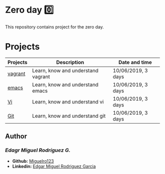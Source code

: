  # Zero day :zero:

  This repository contains project for the zero day.

  # Projects
  Projects | Description | Date and time
  ----------- | ----------- | -----------
  [vagrant](./0x00-vagrant) | Learn, know and understand vagrant | 10/06/2019, 3 days
  [emacs](./0x01-emacs) | Learn, know and understand emacs | 10/06/2019, 3 days
  [Vi](./0x02-vi) | Learn, know and understand vi | 10/06/2019, 3 days
  [Git](./0x03-git) | Learn, know and understand git | 10/06/2019, 3 days


## Author
### _Edagr Miguel Rodríguez G._

- **Github:** [Miguelro123](https://github.com/Miguelro123) 
- **Linkedin:** [Edgar Miguel Rodriguez Garcia](https://www.linkedin.com/in/edgar-miguel-rodriguez-garcia-20a5281a2/)
